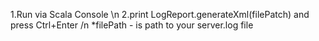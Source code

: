 1.Run via Scala Console \n
2.print LogReport.generateXml(filePatch) and press Ctrl+Enter /n
*filePath - is path to your server.log file
